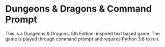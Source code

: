 # Dungeons & Dragons & Command Prompt

This is a Dungeons & Dragons, 5th Edition, inspired text based game.
The game is played through command prompt and requires Python 3.8 to run.
